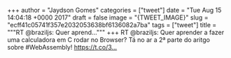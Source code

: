 
+++
author = "Jaydson Gomes"
categories = ["tweet"]
date = "Tue Aug 15 14:04:18 +0000 2017"
draft = false
image = "{TWEET_IMAGE}"
slug = "ecff41c05741f357e2032053638bf6136082a7ba"
tags = ["tweet"]
title = """RT @braziljs: Quer aprend..."""
+++
RT @braziljs: Quer aprender a fazer uma calculadora em C rodar no Browser?
Tá no ar a 2ª parte do aritgo sobre #WebAssembly! https://t.co/3…
